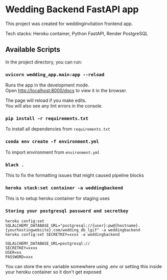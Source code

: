 # Wedding Backend FastAPI app

This project was created for weddinginvitation frontend app.

Tech stacks: Heroku container, Python FastAPI, Render PostgreSQL

## Available Scripts

In the project directory, you can run:

### `uvicorn wedding_app.main:app --reload`

Runs the app in the development mode.\
Open [http://localhost:8000/docs](http://localhost:8000/docs) to view it in the browser.

The page will reload if you make edits.\
You will also see any lint errors in the console.

### `pip install -r requirements.txt`

To install all dependencies from `requirements.txt`

### `conda env create -f environment.yml`

To import environment from `environment.yml`

### `black .`

This to fix the formatting issues that might caused pipeline blocks

### `heroku stack:set container -a weddingbackend`

This is to setup heroku container for staging uses

### `Storing your postgresql password and secretkey`

```
heroku config:set SQLALCHEMY_DATABASE_URL="postgresql://{user}:pw@{hostname}.{yourhostingwebsite}.com/wedding_db_lgif" -a weddingbackend
heroku config:set SECRETKEY=xxxx -a weddingbackend
```
```.env
SQLALCHEMY_DATABASE_URL=postgresql://
SECRETKEY=xxxx
USER=xx
PASSWORD=xxx
```

You can store the env variable somewhere using .env or setting this inside your heroku container so it don't get exposed
